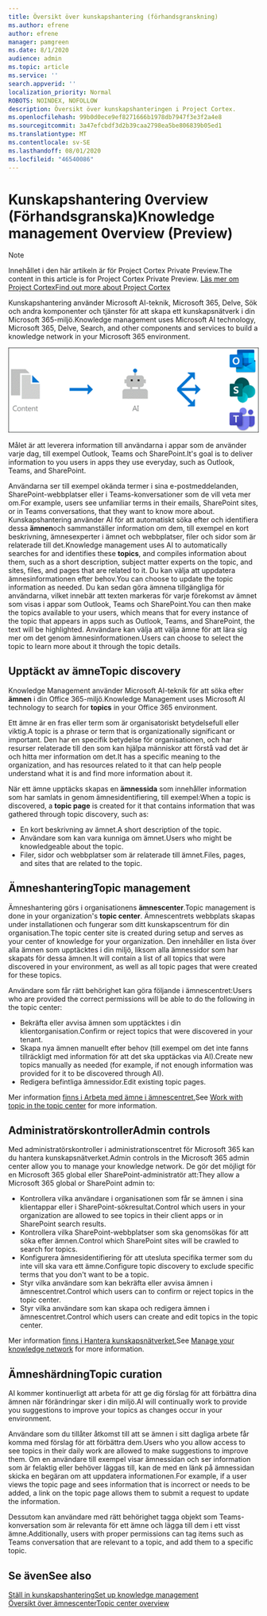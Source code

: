 ```yaml
---
title: Översikt över kunskapshantering (förhandsgranskning)
ms.author: efrene
author: efrene
manager: pamgreen
ms.date: 8/1/2020
audience: admin
ms.topic: article
ms.service: ''
search.appverid: ''
localization_priority: Normal
ROBOTS: NOINDEX, NOFOLLOW
description: Översikt över kunskapshanteringen i Project Cortex.
ms.openlocfilehash: 99b0d0ece9ef8271666b1978db7947f3e3f2a4e8
ms.sourcegitcommit: 3a47efcbdf3d2b39caa2798ea5be806839b05ed1
ms.translationtype: MT
ms.contentlocale: sv-SE
ms.lasthandoff: 08/01/2020
ms.locfileid: "46540086"
---
```

# <a name="knowledge-management-0verview-preview"></a><span data-ttu-id="a8580-103">Kunskapshantering 0verview (Förhandsgranska)</span><span class="sxs-lookup"><span data-stu-id="a8580-103">Knowledge management 0verview (Preview)</span></span>

> [!Note] 
> <span data-ttu-id="a8580-104">Innehållet i den här artikeln är för Project Cortex Private Preview.</span><span class="sxs-lookup"><span data-stu-id="a8580-104">The content in this article is for Project Cortex Private Preview.</span></span> [<span data-ttu-id="a8580-105">Läs mer om Project Cortex</span><span class="sxs-lookup"><span data-stu-id="a8580-105">Find out more about Project Cortex</span></span>](https://aka.ms/projectcortex) 

<span data-ttu-id="a8580-106">Kunskapshantering använder Microsoft AI-teknik, Microsoft 365, Delve, Sök och andra komponenter och tjänster för att skapa ett kunskapsnätverk i din Microsoft 365-miljö.</span><span class="sxs-lookup"><span data-stu-id="a8580-106">Knowledge management uses Microsoft AI technology, Microsoft 365, Delve, Search, and other components and services to build a knowledge network in your Microsoft 365 environment.</span></span> 

   ![Flöde av kunskapshantering](../media/content-understanding/knowledge-management-flowchart.png) </br> 

<span data-ttu-id="a8580-108">Målet är att leverera information till användarna i appar som de använder varje dag, till exempel Outlook, Teams och SharePoint.</span><span class="sxs-lookup"><span data-stu-id="a8580-108">It's goal is to deliver information to you users in apps they use everyday, such as Outlook, Teams, and SharePoint.</span></span>

<span data-ttu-id="a8580-109">Användarna ser till exempel okända termer i sina e-postmeddelanden, SharePoint-webbplatser eller i Teams-konversationer som de vill veta mer om.</span><span class="sxs-lookup"><span data-stu-id="a8580-109">For example, users see unfamiliar terms in their emails, SharePoint sites, or in Teams conversations, that they want to know more about.</span></span> <span data-ttu-id="a8580-110">Kunskapshantering använder AI för att automatiskt söka efter och identifiera dessa **ämnen**och sammanställer information om dem, till exempel en kort beskrivning, ämnesexperter i ämnet och webbplatser, filer och sidor som är relaterade till det.</span><span class="sxs-lookup"><span data-stu-id="a8580-110">Knowledge management uses AI to automatically searches for and identifies these **topics**, and compiles information about them, such as a short description, subject matter experts on the topic, and sites, files, and pages that are related to it.</span></span> <span data-ttu-id="a8580-111">Du kan välja att uppdatera ämnesinformationen efter behov.</span><span class="sxs-lookup"><span data-stu-id="a8580-111">You can choose to update the topic information as needed.</span></span> <span data-ttu-id="a8580-112">Du kan sedan göra ämnena tillgängliga för användarna, vilket innebär att texten markeras för varje förekomst av ämnet som visas i appar som Outlook, Teams och SharePoint.</span><span class="sxs-lookup"><span data-stu-id="a8580-112">You can then make the topics available to your users, which means that for every instance of the topic that appears in apps such as Outlook, Teams, and SharePoint, the text will be highlighted.</span></span> <span data-ttu-id="a8580-113">Användare kan välja att välja ämne för att lära sig mer om det genom ämnesinformationen.</span><span class="sxs-lookup"><span data-stu-id="a8580-113">Users can choose to select the topic to learn more about it through the topic details.</span></span>


## <a name="topic-discovery"></a><span data-ttu-id="a8580-114">Upptäckt av ämne</span><span class="sxs-lookup"><span data-stu-id="a8580-114">Topic discovery</span></span>

<span data-ttu-id="a8580-115">Knowledge Management använder Microsoft AI-teknik för att söka efter **ämnen** i din Office 365-miljö.</span><span class="sxs-lookup"><span data-stu-id="a8580-115">Knowledge Management uses Microsoft AI technology to search for **topics** in your Office 365 environment.</span></span>

<span data-ttu-id="a8580-116">Ett ämne är en fras eller term som är organisatoriskt betydelsefull eller viktig.</span><span class="sxs-lookup"><span data-stu-id="a8580-116">A topic is a phrase or term that is organizationally significant or important.</span></span> <span data-ttu-id="a8580-117">Den har en specifik betydelse för organisationen, och har resurser relaterade till den som kan hjälpa människor att förstå vad det är och hitta mer information om det.</span><span class="sxs-lookup"><span data-stu-id="a8580-117">It has a specific meaning to the organization, and has resources related to it that can help people understand what it is and find more information about it.</span></span>

<span data-ttu-id="a8580-118">När ett ämne upptäcks skapas en **ämnessida** som innehåller information som har samlats in genom ämnesidentifiering, till exempel:</span><span class="sxs-lookup"><span data-stu-id="a8580-118">When a topic is discovered, a **topic page** is created for it that contains information that was gathered through topic discovery, such as:</span></span>

- <span data-ttu-id="a8580-119">En kort beskrivning av ämnet.</span><span class="sxs-lookup"><span data-stu-id="a8580-119">A short description of the topic.</span></span>
- <span data-ttu-id="a8580-120">Användare som kan vara kunniga om ämnet.</span><span class="sxs-lookup"><span data-stu-id="a8580-120">Users who might be knowledgeable about the topic.</span></span>
- <span data-ttu-id="a8580-121">Filer, sidor och webbplatser som är relaterade till ämnet.</span><span class="sxs-lookup"><span data-stu-id="a8580-121">Files, pages, and sites that are related to the topic.</span></span>


## <a name="topic-management"></a><span data-ttu-id="a8580-122">Ämneshantering</span><span class="sxs-lookup"><span data-stu-id="a8580-122">Topic management</span></span>

<span data-ttu-id="a8580-123">Ämneshantering görs i organisationens **ämnescenter**.</span><span class="sxs-lookup"><span data-stu-id="a8580-123">Topic management is done in your organization's **topic center**.</span></span> <span data-ttu-id="a8580-124">Ämnescentrets webbplats skapas under installationen och fungerar som ditt kunskapscentrum för din organisation.</span><span class="sxs-lookup"><span data-stu-id="a8580-124">The topic center site is created during setup and serves as your center of knowledge for your organization.</span></span> <span data-ttu-id="a8580-125">Den innehåller en lista över alla ämnen som upptäcktes i din miljö, liksom alla ämnessidor som har skapats för dessa ämnen.</span><span class="sxs-lookup"><span data-stu-id="a8580-125">It will contain a list of all topics that were discovered in your environment, as well as all topic pages that were created for these topics.</span></span> 

<span data-ttu-id="a8580-126">Användare som får rätt behörighet kan göra följande i ämnescentret:</span><span class="sxs-lookup"><span data-stu-id="a8580-126">Users who are provided the correct permissions will be able to do the following in the topic center:</span></span>

- <span data-ttu-id="a8580-127">Bekräfta eller avvisa ämnen som upptäcktes i din klientorganisation.</span><span class="sxs-lookup"><span data-stu-id="a8580-127">Confirm or reject topics that were discovered in your tenant.</span></span>
- <span data-ttu-id="a8580-128">Skapa nya ämnen manuellt efter behov (till exempel om det inte fanns tillräckligt med information för att det ska upptäckas via AI).</span><span class="sxs-lookup"><span data-stu-id="a8580-128">Create new topics manually as needed (for example, if not enough information was provided for it to be discovered through AI).</span></span>
- <span data-ttu-id="a8580-129">Redigera befintliga ämnessidor.</span><span class="sxs-lookup"><span data-stu-id="a8580-129">Edit existing topic pages.</span></span></br>

<span data-ttu-id="a8580-130">Mer information [finns i Arbeta med ämne i ämnescentret.](work-with-topics.md)</span><span class="sxs-lookup"><span data-stu-id="a8580-130">See [Work with topic in the topic center](work-with-topics.md) for more information.</span></span>  


## <a name="admin-controls"></a><span data-ttu-id="a8580-131">Administratörskontroller</span><span class="sxs-lookup"><span data-stu-id="a8580-131">Admin controls</span></span>

<span data-ttu-id="a8580-132">Med administratörskontroller i administrationscentret för Microsoft 365 kan du hantera kunskapsnätverket.</span><span class="sxs-lookup"><span data-stu-id="a8580-132">Admin controls in the Microsoft 365 admin center  allow you to manage your knowledge network.</span></span> <span data-ttu-id="a8580-133">De gör det möjligt för en Microsoft 365 global eller SharePoint-administratör att:</span><span class="sxs-lookup"><span data-stu-id="a8580-133">They allow a Microsoft 365 global or SharePoint admin to:</span></span>

- <span data-ttu-id="a8580-134">Kontrollera vilka användare i organisationen som får se ämnen i sina klientappar eller i SharePoint-sökresultat.</span><span class="sxs-lookup"><span data-stu-id="a8580-134">Control which users in your organization are allowed to see topics in their client apps or in SharePoint search results.</span></span>
- <span data-ttu-id="a8580-135">Kontrollera vilka SharePoint-webbplatser som ska genomsökas för att söka efter ämnen.</span><span class="sxs-lookup"><span data-stu-id="a8580-135">Control which SharePoint sites will be crawled to search for topics.</span></span>
- <span data-ttu-id="a8580-136">Konfigurera ämnesidentifiering för att utesluta specifika termer som du inte vill ska vara ett ämne.</span><span class="sxs-lookup"><span data-stu-id="a8580-136">Configure topic discovery to exclude specific terms that you don't want to be a topic.</span></span>
- <span data-ttu-id="a8580-137">Styr vilka användare som kan bekräfta eller avvisa ämnen i ämnescentret.</span><span class="sxs-lookup"><span data-stu-id="a8580-137">Control which users can to confirm or reject topics in the topic center.</span></span>
- <span data-ttu-id="a8580-138">Styr vilka användare som kan skapa och redigera ämnen i ämnescentret.</span><span class="sxs-lookup"><span data-stu-id="a8580-138">Control which users can create and edit topics in the topic center.</span></span>

<span data-ttu-id="a8580-139">Mer information [finns i Hantera kunskapsnätverket.](manage-knowledge-network.md)</span><span class="sxs-lookup"><span data-stu-id="a8580-139">See [Manage your knowledge network](manage-knowledge-network.md) for more information.</span></span> 

## <a name="topic-curation"></a><span data-ttu-id="a8580-140">Ämneshärdning</span><span class="sxs-lookup"><span data-stu-id="a8580-140">Topic curation</span></span>

<span data-ttu-id="a8580-141">AI kommer kontinuerligt att arbeta för att ge dig förslag för att förbättra dina ämnen när förändringar sker i din miljö.</span><span class="sxs-lookup"><span data-stu-id="a8580-141">AI will continually work to provide you suggestions to improve your topics as changes occur in your environment.</span></span>

<span data-ttu-id="a8580-142">Användare som du tillåter åtkomst till att se ämnen i sitt dagliga arbete får komma med förslag för att förbättra dem.</span><span class="sxs-lookup"><span data-stu-id="a8580-142">Users who you allow access to see topics in their daily work are allowed to make suggestions to improve them.</span></span> <span data-ttu-id="a8580-143">Om en användare till exempel visar ämnessidan och ser information som är felaktig eller behöver läggas till, kan de med en länk på ämnessidan skicka en begäran om att uppdatera informationen.</span><span class="sxs-lookup"><span data-stu-id="a8580-143">For example, if a user views the topic page and sees information that is incorrect or needs to be added, a link on the topic page allows them to submit a request to update the information.</span></span>

<span data-ttu-id="a8580-144">Dessutom kan användare med rätt behörighet tagga objekt som Teams-konversation som är relevanta för ett ämne och lägga till dem i ett visst ämne.</span><span class="sxs-lookup"><span data-stu-id="a8580-144">Additionally, users with proper permissions can tag items such as Teams conversation that are relevant to a topic, and add them to a specific topic.</span></span>




## <a name="see-also"></a><span data-ttu-id="a8580-145">Se även</span><span class="sxs-lookup"><span data-stu-id="a8580-145">See also</span></span>
[<span data-ttu-id="a8580-146">Ställ in kunskapshantering</span><span class="sxs-lookup"><span data-stu-id="a8580-146">Set up knowledge management</span></span>](set-up-knowledge-network.md)</br>
[<span data-ttu-id="a8580-147">Översikt över ämnescenter</span><span class="sxs-lookup"><span data-stu-id="a8580-147">Topic center overview</span></span>](topic-center-overview.md)